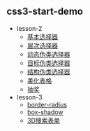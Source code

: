 ## css3-start-demo

- lesson-2
    - [基本选择器](https://u14e.github.io/css3-start-demo/图解css3/lesson-2/2-1.html)
    - [层次选择器](https://u14e.github.io/css3-start-demo/图解css3/lesson-2/2-2.html)
    - [动态伪类选择器](https://u14e.github.io/css3-start-demo/图解css3/lesson-2/2-3.html)
    - [目标伪类选择器](https://u14e.github.io/css3-start-demo/图解css3/lesson-2/2-5.html)
    - [结构伪类选择器](https://u14e.github.io/css3-start-demo/图解css3/lesson-2/2-8.html)
    - [美化表格](https://u14e.github.io/css3-start-demo/图解css3/lesson-2/2-8-1.html)
    - [抽奖](https://u14e.github.io/css3-start-demo/图解css3/lesson-2/2-9.html)
- lesson-3
    - [border-radius](https://u14e.github.io/css3-start-demo/图解css3/lesson-3/3-1.html)
    - [box-shadow](https://u14e.github.io/css3-start-demo/图解css3/lesson-3/3-2.html)
    - [3D搜索表单](https://u14e.github.io/css3-start-demo/图解css3/lesson-3/3-3.html)

